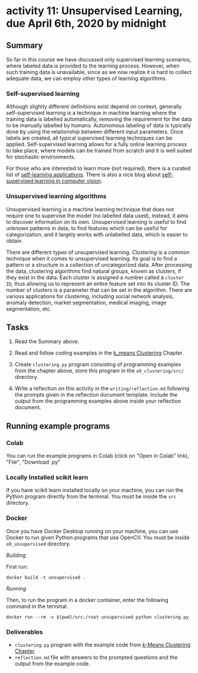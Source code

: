 # activity 11: Unsupervised Learning, due April 6th, 2020 by midnight

## Summary

So far in this course we have discussed only supervised learning scenarios, where labeled data
is provided to the learning process. However, when such training data is unavailable, since as we
now realize it is hard to collect adequate data, we can employ other types of learning algorithms.

### Self-supervised learning

Although slightly different definitions exist depend on context, generally self-supervised learning is a technique in
machine learning where the training data is labelled automatically,
removing the requirement for the data to be manually labelled by humans. Autonomous labeling of data is typically
done by using the relationship between different input parameters. Once labels are created, all typical
supervised learning techniques can be applied. Self-supervised learning allows for a fully online learning
process to take place, where models can be trained from scratch and it is well suited for stochastic environments.

For those who are interested to learn more (not required), there is a curated list of [self-learning applications](https://github.com/jason718/awesome-self-supervised-learning). There is also a nice blog about [self-supervised learning in computer vision](https://amitness.com/2020/02/illustrated-self-supervised-learning/).

### Unsupervised learning algorithms

Unsupervised learning is a machine learning technique that does not require one
to supervise the model (no labelled data used), instead, it aims to discover information on its own.
Unsupervised  learning is useful to find unknown patterns in data, to find features which can be useful for categorization,
and it largely works with unlabelled data, which is easier to obtain.

There are different types of unsupervised learning. _Clustering_ is a common technique
 when it comes to unsupervised learning. Its goal is to find a pattern or a structure in a collection of uncategorized data.
 After processing the data, clustering algorithms find natural groups, known as clusters, if they exist in the data.
 Each cluster is assigned a number called a `cluster ID`, thus allowing us to represent an entire feature set into its cluster ID. The number of
 clusters is a parameter that can be set in the algorithm. There are various applications for clustering, including
social network analysis, anomaly detection, market segmentation, medical imaging, image segmentation, etc.

## Tasks

1. Read the Summary above.

2. Read and follow coding examples in the [k_means Clustering](https://jakevdp.github.io/PythonDataScienceHandbook/05.11-k-means.html) Chapter.

3. Create `clustering.py` program consisting of programming examples from the chapter above, store this program in the `a9_clustering/src/` directory.

4. Write a reflection on this activity in the `writing/reflection.md` following the prompts given in the reflection document template.
Include the output from the programming examples above inside your reflection document.

## Running example programs

### Colab

You can run the example programs in Colab (click on  "Open in Colab" link), "File", "Download .py"

### Locally Installed scikit learn

If you have scikit learn installed locally on your machine, you can run the Python program directly
from the terminal. You must be inside the `src` directory.

### Docker

Once you have Docker Desktop running on your machine, you can use Docker to run given
Python programs that use OpenCV.  You must be inside `a9_unsupervised` directory.

*Building*

First run:

`docker build -t unsupervised .`

*Running*

Then, to run the program in a docker container, enter the following command in the terminal.

`docker run --rm -v $(pwd)/src:/root unsupervised python clustering.py`

### Deliverables

- `clustering.py` program with the example code from [k-Means Clustering Chapter](https://jakevdp.github.io/PythonDataScienceHandbook/05.11-k-means.html).
- `reflection.md` file with answers to the prompted questions and the output from the example code.
